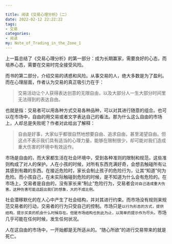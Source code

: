 ```yaml
---

title: 阅读《交易心理分析》（二）
date: 2022-02-12 22:22:22
tags: 
- 交易
categories: 
- 阅读
my: Note_of_Trading_in_the_Zone_1
---
```


上一篇总结了《交易心理分析》的第一部分：成为长期赢家，需要良好的心态，而培养心态，需要在交易时完全接受风险。

而书的第二部分，介绍交易的诱惑和风险。从事交易的人，绝大多数是为了盈利。而在心理层面，作者认为交易的真正吸引力在于：

> 交易活动让个人获得表达创意的无限自由，以及大部分人一生大部分时间里无法得到的表达自由。

也就是指：交易者可以用各种方式交易各种品种，可以对其进行随意的组合。也可以在市场中，自由的用交易或者文字表达自己的看法。那为什么这么自由的市场上，人却总是失败呢？作者对此给出了解释：

> 自由是好事，大家似乎都很自然地想要自由、追求自由，甚至渴望自由。但这点不表示我们具有适当的心理力量，能够在限制很少，却可能对我们造成重大伤害的环境中有效运作。

市场是自由的，而大家都生活在社会环境中，受到各种准则的限制和规范，这些准则构成了对人的保护。人在小孩的时候，对所有东西充满好奇，会想去触碰所有让其感到有趣的东西。在接近危险时，家长会制止孩子的危险行为，让其“知道”何为危险。而小孩自己，在未实际触碰到危险的时候，是不知道为什么会有危险的。在市场上，交易者是自由的，没有家长来“制止”危险行为，交易者会`对自己造成重大伤害。这种伤害可能远超出我们的想象，大的不成比例。`

社会潜移默化的在人心中产生了社会结构，并对其进行约束。而市场没有规则来规范交易者的行动，交易者的行为只受自己的控制。市场只是`以行为形态的方式，提供结构，提示买卖的机会什么时候存在。但是市场结构也到此为止，以简单的提示作为尽头。`市场几乎可能在任何时候，发生任何状况。

人在这自由的市场中，一开始都是无所适从的。“随心所欲”的进行交易带来的就是死亡。